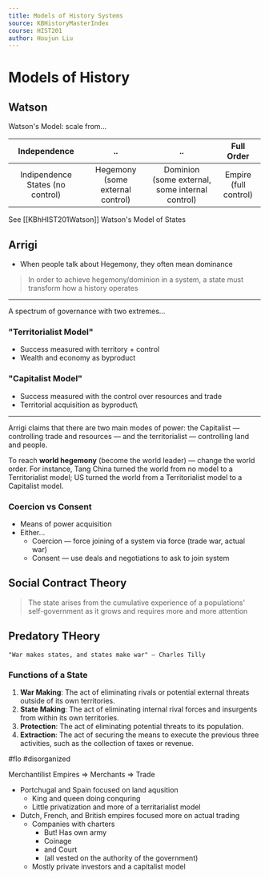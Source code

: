 ```yaml
---
title: Models of History Systems
source: KBHistoryMasterIndex
course: HIST201
author: Houjun Liu
---
```


#  Models of History
## Watson

Watson's Model: scale from... 

| Independence                     | ..                               | ..                                              | Full Order            |
|:--------------------------------:|:--------------------------------:|:-----------------------------------------------:|:---------------------:|
| Indipendence States (no control) | Hegemony (some external control) | Dominion (some external, some internal control) | Empire (full control) |

See [[KBhHIST201Watson]] Watson's Model of States

## Arrigi
* When people talk about Hegemony, they often mean dominance

> In order to achieve hegemony/dominion in a system, a state must transform how a history operates

***

A spectrum of governance with two extremes…

### "Territorialist Model"
* Success measured with territory + control
* Wealth and economy as byproduct

### "Capitalist Model"
* Success measured with the control over resources and trade
* Territorial acquisition as byproduct\

***

Arrigi claims that there are two main modes of power: the Capitalist — controlling trade and resources — and the territorialist — controlling land and people.

To reach **world hegemony** (become the world leader) — change the world order. For instance, Tang China turned the world from no model to a Territorialist model; US turned the world from a Territorialist model to a Capitalist model.

### Coercion vs Consent
* Means of power acquisition
* Either…
    * Coercion — force joining of a system via force (trade war, actual war)
    * Consent — use deals and negotiations to ask to join system
    
## Social Contract Theory
> The state arises from the cumulative experience of a populations' self-government as it grows and requires more and more attention

## Predatory THeory

    "War makes states, and states make war" — Charles Tilly
    
### Functions of a State

1. **War Making**: The act of eliminating rivals or potential external threats outside of its own territories.
2. **State Making**: The act of eliminating internal rival forces and insurgents from within its own territories.
3. **Protection**: The act of eliminating potential threats to its population.
4. **Extraction**: The act of securing the means to execute the previous three activities, such as the collection of taxes or revenue.
 
#flo  #disorganized 

Merchantilist Empires => Merchants => Trade

* Portchugal and Spain focused on land aqusition
	* King and queen doing conquring
	* Little privatization and more of a territarialist model
* Dutch, French, and British empires focused more on actual trading
	* Companies with charters 
		* But! Has own army
		* Coinage
		* and Court 
		* (all vested on the authority of the government)
	* Mostly private investors and a capitalist model 

